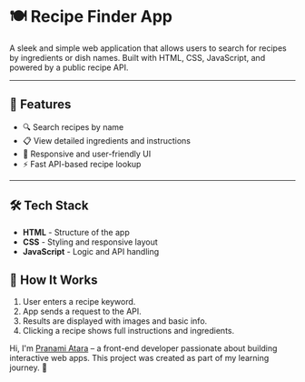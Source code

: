 # 🍽️ Recipe Finder App

A sleek and simple web application that allows users to search for recipes by ingredients or dish names. Built with HTML, CSS, JavaScript, and powered by a public recipe API.


---

## 🚀 Features

- 🔍 Search recipes by name 
- 📋 View detailed ingredients and instructions
- 🎨 Responsive and user-friendly UI
- ⚡ Fast API-based recipe lookup


---

## 🛠️ Tech Stack

- **HTML** - Structure of the app
- **CSS** - Styling and responsive layout
- **JavaScript** - Logic and API handling

  
## 🧠 How It Works

1. User enters a recipe keyword.
2. App sends a request to the API.
3. Results are displayed with images and basic info.
4. Clicking a recipe shows full instructions and ingredients.

Hi, I'm [Pranami Atara]([https://github.com/pranami1]) – a front-end developer passionate about building interactive web apps. This project was created as part of my learning journey. 🌱
